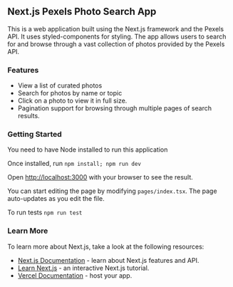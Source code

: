 ## Next.js Pexels Photo Search App

This is a web application built using the Next.js framework and the Pexels API. It uses styled-components for styling. The app allows users to search for and browse through a vast collection of photos provided by the Pexels API.

### Features
- View a list of curated photos
- Search for photos by name or topic
- Click on a photo to view it in full size.
- Pagination support for browsing through multiple pages of search results.

### Getting Started
You need to have Node installed to run this application

Once installed, run `npm install; npm run dev`

Open [http://localhost:3000](http://localhost:3000) with your browser to see the result.

You can start editing the page by modifying `pages/index.tsx`. The page auto-updates as you edit the file.

To run tests `npm run test`

### Learn More

To learn more about Next.js, take a look at the following resources:

- [Next.js Documentation](https://nextjs.org/docs) - learn about Next.js features and API.
- [Learn Next.js](https://nextjs.org/learn) - an interactive Next.js tutorial.
- [Vercel Documentation](https://vercel.com/) - host your app.